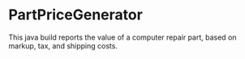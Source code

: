 # PartPriceGenerator
This java build reports the value of a computer repair part, based on markup, tax, and shipping costs.
